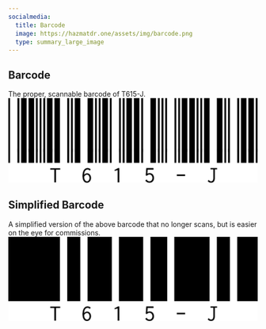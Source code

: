 ```yaml
---
socialmedia:
  title: Barcode
  image: https://hazmatdr.one/assets/img/barcode.png
  type: summary_large_image
---
```

## Barcode
The proper, scannable barcode of T615-J.
![Collar](/assets/img/barcode.png)
## Simplified Barcode
A simplified version of the above barcode that no longer scans, but is easier on the eye for commissions.
![Collar](/assets/img/barcode-simplified.png)
